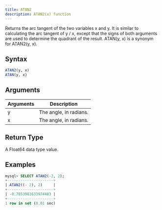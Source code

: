 ```yaml
---
title: ATAN2
description: ATAN2(x) function
---
```


Returns the arc tangent of the two variables x and y. It is similar to calculating the arc tangent of y / x, except that the signs of both arguments are used to determine the quadrant of the result.
ATAN(y, x) is a synonym for ATAN2(y, x).

## Syntax

```sql
ATAN2(y, x)
ATAN(y, x)
```

## Arguments

| Arguments   | Description |
| ----------- | ----------- |
| y | The angle, in radians. |
| x | The angle, in radians. |

## Return Type

A Float64 data type value.


## Examples

```sql
mysql> SELECT ATAN2(-2, 2);
+---------------------+
| ATAN2((- 2), 2)     |
+---------------------+
| -0.7853981633974483 |
+---------------------+
1 row in set (0.01 sec)
```

